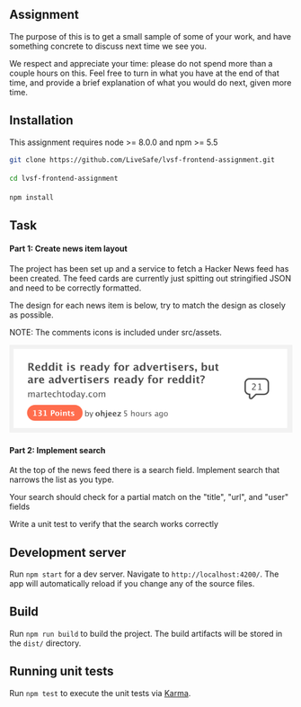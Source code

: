 ## Assignment

The purpose of this is to get a small sample of some of your work, and have something
concrete to discuss next time we see you.

We respect and appreciate your time: please do not spend more than a couple hours on
this. Feel free to turn in what you have at the end of that time, and provide a brief explanation of
what you would do next, given more time.

## Installation

This assignment requires node >= 8.0.0 and npm >= 5.5

```BASH
git clone https://github.com/LiveSafe/lvsf-frontend-assignment.git

cd lvsf-frontend-assignment

npm install
```

## Task

#### Part 1: Create news item layout

The project has been set up and a service to fetch a Hacker News feed has been created. The feed cards are currently just spitting out stringified JSON and need to be correctly formatted.

The design for each news item is below, try to match the design as closely as possible.

NOTE: The comments icons is included under src/assets.

<img src="card-mock.png">

#### Part 2: Implement search

At the top of the news feed there is a search field. Implement search that narrows the list as you
type.

Your search should check for a partial match on the "title", "url", and "user" fields

Write a unit test to verify that the search works correctly

## Development server

Run `npm start` for a dev server. Navigate to `http://localhost:4200/`. The app will automatically
reload if you change any of the source files.

## Build

Run `npm run build` to build the project. The build artifacts will be stored in the `dist/`
directory.

## Running unit tests

Run `npm test` to execute the unit tests via [Karma](https://karma-runner.github.io).
